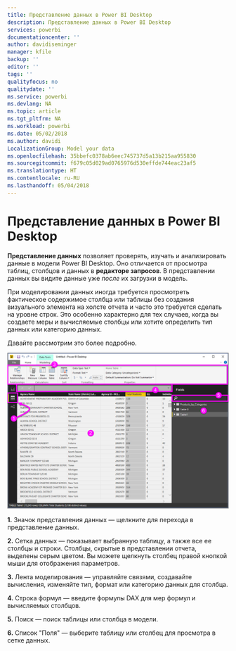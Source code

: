 ```yaml
---
title: Представление данных в Power BI Desktop
description: Представление данных в Power BI Desktop
services: powerbi
documentationcenter: ''
author: davidiseminger
manager: kfile
backup: ''
editor: ''
tags: ''
qualityfocus: no
qualitydate: ''
ms.service: powerbi
ms.devlang: NA
ms.topic: article
ms.tgt_pltfrm: NA
ms.workload: powerbi
ms.date: 05/02/2018
ms.author: davidi
LocalizationGroup: Model your data
ms.openlocfilehash: 35bbefc0378ab6eec745737d5a13b215aa955830
ms.sourcegitcommit: f679c05d029ad0765976d530effde744eac23af5
ms.translationtype: HT
ms.contentlocale: ru-RU
ms.lasthandoff: 05/04/2018
---
```

# <a name="data-view-in-power-bi-desktop"></a>Представление данных в Power BI Desktop
**Представление данных** позволяет проверять, изучать и анализировать данные в модели Power BI Desktop. Оно отличается от просмотра таблиц, столбцов и данных в **редакторе запросов**. В представлении данных вы видите данные уже *после* их загрузки в модель.

При моделировании данных иногда требуется просмотреть фактическое содержимое столбца или таблицы без создания визуального элемента на холсте отчета и часто это требуется сделать на уровне строк. Это особенно характерно для тех случаев, когда вы создаете меры и вычисляемые столбцы или хотите определить тип данных или категорию данных.

Давайте рассмотрим это более подробно.

![](media/desktop-data-view/dataview_fullscreen.png)

**1.** Значок представления данных — щелкните для перехода в представление данных.

**2.** Сетка данных — показывает выбранную таблицу, а также все ее столбцы и строки. Столбцы, скрытые в представлении отчета, выделены серым цветом. Вы можете щелкнуть столбец правой кнопкой мыши для отображения параметров.

**3.** Лента моделирования — управляйте связями, создавайте вычисления, изменяйте тип, формат или категорию данных для столбца.

**4.** Строка формул — введите формулы DAX для мер формул и вычисляемых столбцов.

**5.** Поиск — поиск таблицы или столбца в модели.

**6.** Список "Поля" — выберите таблицу или столбец для просмотра в сетке данных.

